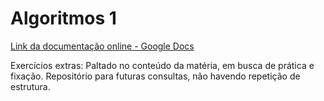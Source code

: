 # Algoritmos 1

[Link da documentação online - Google Docs](https://docs.google.com/document/d/1iB1zBHceIrGILsV007VWjPXScQX0skVQjrKB5fDcJUs/edit)

Exercícios extras: Paltado no conteúdo da matéria, em busca de prática e fixação. Repositório para futuras consultas, não havendo repetição de estrutura.